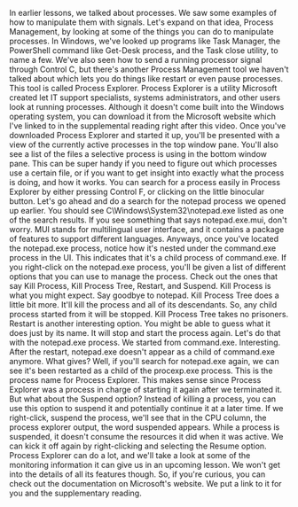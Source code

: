 In earlier lessons, we talked about processes. We saw some examples of how to
manipulate them with signals. Let's expand on that idea, Process Management, by
looking at some of the things you can do to manipulate processes. In Windows,
we've looked up programs like Task Manager, the PowerShell command like Get-Desk
process, and the Task close utility, to name a few. We've also seen how to send
a running processor signal through Control C, but there's another Process
Management tool we haven't talked about which lets you do things like restart or
even pause processes. This tool is called Process Explorer. Process Explorer is
a utility Microsoft created let IT support specialists, systems administrators,
and other users look at running processes. Although it doesn't come built into
the Windows operating system, you can download it from the Microsoft website
which I've linked to in the supplemental reading right after this video. Once
you've downloaded Process Explorer and started it up, you'll be presented with a
view of the currently active processes in the top window pane. You'll also see a
list of the files a selective process is using in the bottom window pane. This
can be super handy if you need to figure out which processes use a certain file,
or if you want to get insight into exactly what the process is doing, and how it
works. You can search for a process easily in Process Explorer by either
pressing Control F, or clicking on the little binocular button. Let's go ahead
and do a search for the notepad process we opened up earlier. You should see
C\Windows\System32\notepad.exe listed as one of the search results. If you see
something that says notepad.exe.mui, don't worry. MUI stands for multilingual
user interface, and it contains a package of features to support different
languages. Anyways, once you've located the notepad.exe process, notice how it's
nested under the command.exe process in the UI. This indicates that it's a child
process of command.exe. If you right-click on the notepad.exe process, you'll be
given a list of different options that you can use to manage the process. Check
out the ones that say Kill Process, Kill Process Tree, Restart, and Suspend.
Kill Process is what you might expect. Say goodbye to notepad. Kill Process Tree
does a little bit more. It'll kill the process and all of its descendants. So,
any child process started from it will be stopped. Kill Process Tree takes no
prisoners. Restart is another interesting option. You might be able to guess
what it does just by its name. It will stop and start the process again. Let's
do that with the notepad.exe process. We started from command.exe. Interesting.
After the restart, notepad.exe doesn't appear as a child of command.exe anymore.
What gives? Well, if you'll search for notepad.exe again, we can see it's been
restarted as a child of the procexp.exe process. This is the process name for
Process Explorer. This makes sense since Process Explorer was a process in
charge of starting it again after we terminated it. But what about the Suspend
option? Instead of killing a process, you can use this option to suspend it and
potentially continue it at a later time. If we right-click, suspend the process,
we'll see that in the CPU column, the process explorer output, the word
suspended appears. While a process is suspended, it doesn't consume the
resources it did when it was active. We can kick it off again by right-clicking
and selecting the Resume option. Process Explorer can do a lot, and we'll take a
look at some of the monitoring information it can give us in an upcoming lesson.
We won't get into the details of all its features though. So, if you're curious,
you can check out the documentation on Microsoft's website. We put a link to it
for you and the supplementary reading.